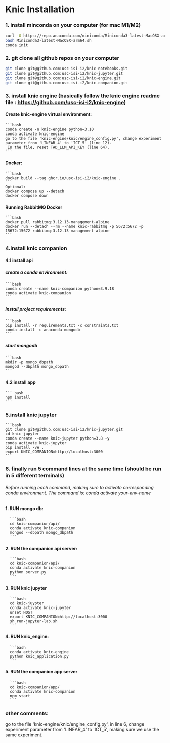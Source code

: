 
# Knic Installation
### 1. install minconda on your computer (for mac M1/M2)
  ```bash
  curl -O https://repo.anaconda.com/miniconda/Miniconda3-latest-MacOSX-arm64.sh
  bash Miniconda3-latest-MacOSX-arm64.sh
  conda init
  ```
### 2. git clone all github repos on your computer
  ```bash
  git clone git@github.com:usc-isi-i2/knic-notebooks.git
  git clone git@github.com:usc-isi-i2/knic-jupyter.git
  git clone git@github.com:usc-isi-i2/knic-engine.git
  git clone git@github.com:usc-isi-i2/knic-companion.git
  ```
### 3. install knic engine (basically follow the knic engine readme file : https://github.com/usc-isi-i2/knic-engine)
#### Create knic-engine virtual environment:
    ```bash
    conda create -n knic-engine python=3.10
    conda activate knic-engine
    go to the file 'knic-engine/knic/engine_config.py', change experiment parameter from 'LINEAR_4' to 'ICT_5' (line 12). 
     In the file, reset TAD_LLM_API_KEY (line 64). 
    ```
#### Docker:
    ```bash
    docker build --tag ghcr.io/usc-isi-i2/knic-engine .
    ```
    Optional:
    docker compose up --detach
    docker compose down
#### Running RabbitMQ Docker
    ```bash
    docker pull rabbitmq:3.12.13-management-alpine
    docker run --detach --rm --name knic-rabbitmq -p 5672:5672 -p 15672:15672 rabbitmq:3.12.13-management-alpine
    ```

### 4.install knic companion
#### 4.1 install api  
##### create a conda environment:
    ```bash
    conda create --name knic-companion python=3.9.18
    conda activate knic-companion
    ```
##### install project requirements: 
    ```bash
    pip install -r requirements.txt -c constraints.txt
    conda install -c anaconda mongodb
    ```
##### start mongodb
    ```bash
    mkdir -p mongo_dbpath
    mongod --dbpath mongo_dbpath
    ```
#### 4.2 install app 
    ``` bash
    npm install
    ```

### 5.install knic jupyter
    ```bash
    git clone git@github.com:usc-isi-i2/knic-jupyter.git
    cd knic-jupyter
    conda create --name knic-jupyter python=3.8 -y
    conda activate knic-jupyter
    pip install -ve .
    export KNIC_COMPANION=http://localhost:3000
    ```

### 6. finally run 5 command lines at the same time (should be run in 5 different terminals)
###### Before running each command, making sure to activate corresponding conda environment. The command is: conda activate your-env-name
#### 1. RUN mongo db:
      ```bash
      cd knic-companion/api/
      conda activate knic-companion
      mongod --dbpath mongo_dbpath
      ```
#### 2. RUN the companion api server:
      ```bash
      cd knic-companion/api/
      conda activate knic-companion
      python server.py
      ```
#### 3. RUN knic jupyter
      ```bash
      cd knic-juypter
      conda activate knic-jupyter
      unset HOST
      export KNIC_COMPANION=http://localhost:3000
      sh run-jupyter-lab.sh
      ```
#### 4. RUN knic_engine:
      ```bash
      conda activate knic-engine
      python knic_application.py
      ```
#### 5. RUN the companion app server
      ```bash
      cd knic-companion/app/
      conda activate knic-companion
      npm start
      ```

### other comments:
go to the file 'knic-engine/knic/engine_config.py', in line 6, change experiment parameter from 'LINEAR_4' to 'ICT_5', making sure we use the same experiment. 
